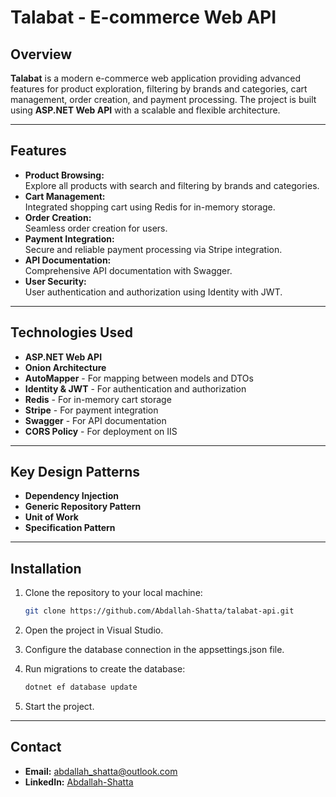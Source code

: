 # Talabat - E-commerce Web API  

## Overview  
**Talabat** is a modern e-commerce web application providing advanced features for product exploration, filtering by brands and categories, cart management, order creation, and payment processing. The project is built using **ASP.NET Web API** with a scalable and flexible architecture.  

---

## Features  
- **Product Browsing:**  
  Explore all products with search and filtering by brands and categories.  
- **Cart Management:**  
  Integrated shopping cart using Redis for in-memory storage.  
- **Order Creation:**  
  Seamless order creation for users.  
- **Payment Integration:**  
  Secure and reliable payment processing via Stripe integration.  
- **API Documentation:**  
  Comprehensive API documentation with Swagger.  
- **User Security:**  
  User authentication and authorization using Identity with JWT.  

---

## Technologies Used  
- **ASP.NET Web API**  
- **Onion Architecture**  
- **AutoMapper** - For mapping between models and DTOs  
- **Identity & JWT** - For authentication and authorization  
- **Redis** - For in-memory cart storage  
- **Stripe** - For payment integration  
- **Swagger** - For API documentation  
- **CORS Policy** - For deployment on IIS  

---

## Key Design Patterns  
- **Dependency Injection**  
- **Generic Repository Pattern**  
- **Unit of Work**  
- **Specification Pattern**  

---

## Installation  
1. Clone the repository to your local machine:  
   ```bash
   git clone https://github.com/Abdallah-Shatta/talabat-api.git

2. Open the project in Visual Studio.


3. Configure the database connection in the appsettings.json file.


4. Run migrations to create the database:
    ```bash
    dotnet ef database update

5. Start the project.

---

## Contact
- **Email:** [abdallah_shatta@outlook.com](mailto:your-email@example.com)  
- **LinkedIn:** [Abdallah-Shatta](https://www.linkedin.com/in/abdallah-shatta55/)

